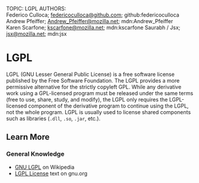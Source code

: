 TOPIC: LGPL
AUTHORS: Federico Culloca; federicoculloca@github.com; github:federicoculloca
         Andrew Pfeiffer; Andrew_Pfeiffer@mozilla.net; mdn:Andrew_Pfeiffer
         Karen Scarfone; kscarfone@mozilla.net; mdn:kscarfone
         Saurabh / Jsx; jsx@mozilla.net; mdn:jsx

# LGPL

LGPL (GNU Lesser General Public License) is a free software license published by the Free Software
Foundation. The LGPL provides a more permissive alternative for the strictly copyleft GPL. While any
derivative work using a GPL-licensed program must be released under the same terms (free to use, share,
study, and modify), the LGPL only requires the LGPL-licensed component of the derivative program to
continue using the LGPL, not the whole program. LGPL is usually used to license shared components
such as libraries (`.dll`, `.so`, `.jar`, etc.).

## Learn More

### General Knowledge

- [GNU LGPL](https://en.wikipedia.org/wiki/GNU%20Lesser%20General%20Public%20License) on Wikipedia
- [LGPL License](http://www.gnu.org/copyleft/lesser.html) text on gnu.org
